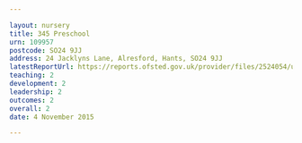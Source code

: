 ```yaml
---

layout: nursery
title: 345 Preschool
urn: 109957
postcode: SO24 9JJ
address: 24 Jacklyns Lane, Alresford, Hants, SO24 9JJ
latestReportUrl: https://reports.ofsted.gov.uk/provider/files/2524054/urn/109957.pdf
teaching: 2
development: 2
leadership: 2
outcomes: 2
overall: 2
date: 4 November 2015

---
```

